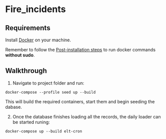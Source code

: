 # Fire_incidents

## Requirements

Install [Docker](https://docs.docker.com/engine/install/) on your machine.

Remember to follow the [Post-installation steps](https://docs.docker.com/engine/install/linux-postinstall/) to run docker commands **without sudo**.

## Walkthrough

1) Navigate to project folder and run:
```
docker-compose --profile seed up --build
``` 
This will build the required containers, start them and begin seeding the dabase.

2) Once the database finishes loading all the records, the daily loader can be started runing:
```
docker-compose up --build elt-cron
```
